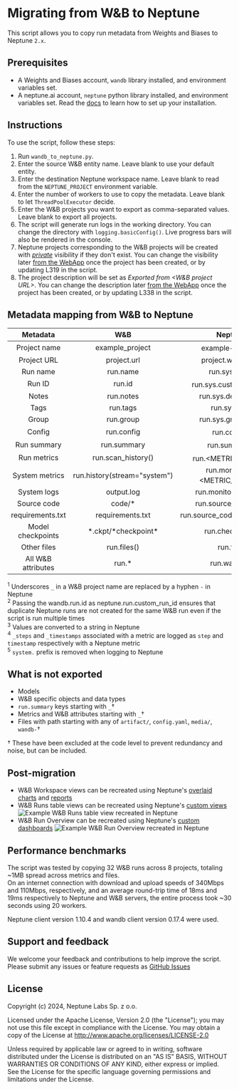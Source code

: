 # Migrating from W&B to Neptune

This script allows you to copy run metadata from Weights and Biases to Neptune `2.x`.

## Prerequisites

- A Weights and Biases account, `wandb` library installed, and environment variables set.
- A neptune.ai account, `neptune` python library installed, and environment variables set. Read the [docs](https://docs-legacy.neptune.ai/setup/installation/) to learn how to set up your installation.

## Instructions

To use the script, follow these steps:

1. Run `wandb_to_neptune.py`.
1. Enter the source W&B entity name. Leave blank to use your default entity.
1. Enter the destination Neptune workspace name. Leave blank to read from the `NEPTUNE_PROJECT` environment variable.
1. Enter the number of workers to use to copy the metadata. Leave blank to let `ThreadPoolExecutor` decide.
1. Enter the W&B projects you want to export as comma-separated values. Leave blank to export all projects.
1. The script will generate run logs in the working directory. You can change the directory with `logging.basicConfig()`. Live progress bars will also be rendered in the console.
1. Neptune projects corresponding to the W&B projects will be created with [_private_](https://docs-legacy.neptune.ai/about/workspaces_and_projects/#privacy-and-access-control) visibility if they don't exist. You can change the visibility later [from the WebApp](https://docs-legacy.neptune.ai/management/changing_project_privacy/) once the project has been created, or by updating L319 in the script.
1. The project description will be set as _Exported from <W&B project URL>_. You can change the description later [from the WebApp](https://docs-legacy.neptune.ai/setup/creating_project/#creating-a-project) once the project has been created, or by updating L338 in the script.

## Metadata mapping from W&B to Neptune

|      Metadata      |             W&B              |                 Neptune                  |
| :----------------: | :--------------------------: | :--------------------------------------: |
|    Project name    |       example_project        |       example-project<sup>1</sup>        |
|    Project URL     |         project.url          |            project.wandb_url             |
|      Run name      |           run.name           |               run.sys.name               |
|       Run ID       |            run.id            |    run.sys.custom_run_id<sup>2</sup>     |
|       Notes        |          run.notes           |           run.sys.description            |
|        Tags        |           run.tags           |               run.sys.tags               |
|       Group        |          run.group           |            run.sys.group_tags            |
|       Config       |          run.config          |          run.config<sup>3</sup>          |
|    Run summary     |         run.summary          |         run.summary<sup>3</sup>          |
|    Run metrics     |      run.scan_history()      |      run.<METRIC_NAME><sup>4</sup>       |
|   System metrics   | run.history(stream="system") | run.monitoring.<METRIC_NAME><sup>5</sup> |
|    System logs     |          output.log          |          run.monitoring.stdout           |
|    Source code     |           code/\*            |          run.source_code.files           |
|  requirements.txt  |       requirements.txt       |       run.source_code.requirements       |
| Model checkpoints  |    \*.ckpt/\*checkpoint\*    |             run.checkpoints              |
|    Other files     |         run.files()          |                run.files                 |
| All W&B attributes |            run.\*            |               run.wandb.\*               |

<sup>1</sup> Underscores `_` in a W&B project name are replaced by a hyphen `-` in Neptune  
<sup>2</sup> Passing the wandb.run.id as neptune.run.custom_run_id ensures that duplicate Neptune runs are not created for the same W&B run even if the script is run multiple times  
<sup>3</sup> Values are converted to a string in Neptune  
<sup>4</sup> `_steps` and `_timestamps` associated with a metric are logged as `step` and `timestamp` respectively with a Neptune metric  
<sup>5</sup> `system.` prefix is removed when logging to Neptune

## What is not exported

- Models
- W&B specific objects and data types
- `run.summary` keys starting with `_`†
- Metrics and W&B attributes starting with `_`†
- Files with path starting with any of `artifact/`, `config.yaml`, `media/`, `wandb-`†

† These have been excluded at the code level to prevent redundancy and noise, but can be included.

## Post-migration

- W&B Workspace views can be recreated using Neptune's [overlaid charts](https://docs-legacy.neptune.ai/app/charts/) and [reports](https://docs-legacy.neptune.ai/app/reports/)
- W&B Runs table views can be recreated using Neptune's [custom views](https://docs-legacy.neptune.ai/app/experiments/#custom-views)
  ![Example W&B Runs table view recreated in Neptune](https://neptune.ai/wp-content/uploads/2024/07/wandb_table.png)
- W&B Run Overview can be recreated using Neptune's [custom dashboards](https://docs-legacy.neptune.ai/app/custom_dashboard/)
  ![Example W&B Run Overview recreated in Neptune](https://neptune.ai/wp-content/uploads/2024/07/overview.png)

## Performance benchmarks

The script was tested by copying 32 W&B runs across 8 projects, totaling ~1MB spread across metrics and files.  
On an internet connection with download and upload speeds of 340Mbps and 110Mbps, respectively, and an average round-trip time of 18ms and 19ms respectively to Neptune and W&B servers, the entire process took ~30 seconds using 20 workers.

Neptune client version 1.10.4 and wandb client version 0.17.4 were used.

## Support and feedback

We welcome your feedback and contributions to help improve the script. Please submit any issues or feature requests as [GitHub Issues](https://github.com/neptune-ai/examples/issues)

## License

Copyright (c) 2024, Neptune Labs Sp. z o.o.

Licensed under the Apache License, Version 2.0 (the "License"); you may not use this file except in compliance with the License. You may obtain a copy of the License at http://www.apache.org/licenses/LICENSE-2.0

Unless required by applicable law or agreed to in writing, software distributed under the License is distributed on an "AS IS" BASIS, WITHOUT WARRANTIES OR CONDITIONS OF ANY KIND, either express or implied.
See the License for the specific language governing permissions and limitations under the License.
